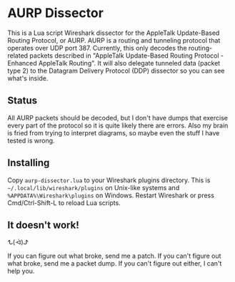# AURP Dissector

This is a Lua script Wireshark dissector for the AppleTalk Update-Based Routing
Protocol, or AURP. AURP is a routing and tunneling protocol that operates over
UDP port 387. Currently, this only decodes the routing-related packets
described in "AppleTalk Update-Based Routing Protocol - Enhanced AppleTalk
Routing". It will also delegate tunneled data (packet type 2) to the Datagram
Delivery Protocol (DDP) dissector so you can see what's inside.

## Status

All AURP packets should be decoded, but I don't have dumps that exercise every
part of the protocol so it is quite likely there are errors. Also my brain is
fried from trying to interpret diagrams, so maybe even the stuff I have tested
is wrong.

## Installing

Copy `aurp-dissector.lua` to your Wireshark plugins directory. This is
`~/.local/lib/wireshark/plugins` on Unix-like systems and
`%APPDATA%\Wireshark\plugins` on Windows. Restart Wireshark or press
Cmd/Ctrl-Shift-L to reload Lua scripts.

## It doesn't work!

ᖍ(ᐙ)ᖌ

If you can figure out what broke, send me a patch. If you can't figure out what
broke, send me a packet dump. If you can't figure out either, I can't help you.

